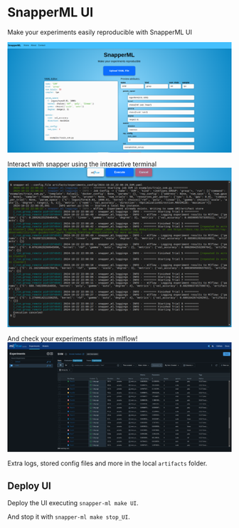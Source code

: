# SnapperML UI

Make your experiments easily reproducible with SnapperML UI

![](../../docs/assets/UI.png)

Interact with snapper using the interactive terminal
![](../../docs/assets/terminal.png)

And check your experiments stats in mlflow!
![](../../docs/assets/mlflow.png)

Extra logs, stored config files and more in the local `artifacts` folder.

## Deploy UI

Deploy the UI executing `snapper-ml make UI`.

And stop it with `snapper-ml make stop_UI`.
